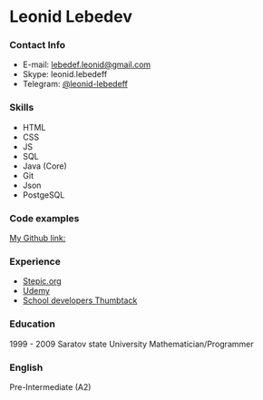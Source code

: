 # Leonid Lebedev

### Contact Info
* E-mail: lebedef.leonid@gmail.com
* Skype: leonid.lebedeff
* Telegram: [@leonid-lebedeff](https://t.me/leonid_lebedeff)

### Skills 
- HTML
- CSS
- JS
- SQL
- Java (Core)
- Git
- Json
- PostgeSQL

### Code examples
[My Github link:](https://github.com/leonid-lebedev)
### Experience 
* [Stepic.org](https://stepik.org/users/39560951)
* [Udemy](https://www.udemy.com/user/leonid-lebedev/)
* [School developers Thumbtack](https://intern.thumbtack.ru/)

### Education
1999 - 2009 Saratov state University Mathematician/Programmer
### English
Pre-Intermediate (A2)
